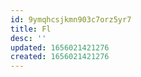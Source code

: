 ```yaml
---
id: 9ymqhcsjkmn903c7orz5yr7
title: Fl
desc: ''
updated: 1656021421276
created: 1656021421276
---
```


